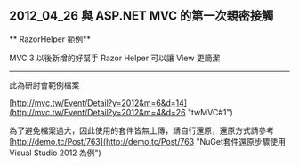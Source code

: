 ## 2012_04_26 與 ASP.NET MVC 的第一次親密接觸 ##

** RazorHelper 範例**

MVC 3 以後新增的好幫手 Razor Helper 可以讓 View 更簡潔



----------


此為研討會範例檔案

[http://mvc.tw/Event/Detail?y=2012&m=6&d=14](http://mvc.tw/Event/Detail?y=2012&m=4&d=26 "twMVC#1")

為了避免檔案過大，因此使用的套件皆無上傳，請自行還原，還原方式請參考
[http://demo.tc/Post/763](http://demo.tc/Post/763 "NuGet套件還原步驟使用Visual Studio 2012 為例")